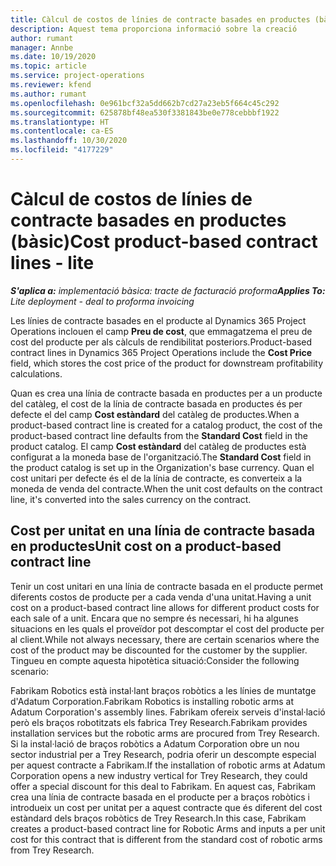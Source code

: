```yaml
---
title: Càlcul de costos de línies de contracte basades en productes (bàsic)
description: Aquest tema proporciona informació sobre la creació
author: rumant
manager: Annbe
ms.date: 10/19/2020
ms.topic: article
ms.service: project-operations
ms.reviewer: kfend
ms.author: rumant
ms.openlocfilehash: 0e961bcf32a5dd662b7cd27a23eb5f664c45c292
ms.sourcegitcommit: 625878bf48ea530f3381843be0e778cebbbf1922
ms.translationtype: HT
ms.contentlocale: ca-ES
ms.lasthandoff: 10/30/2020
ms.locfileid: "4177229"
---
```

# <a name="cost-product-based-contract-lines---lite"></a><span data-ttu-id="eaee3-103">Càlcul de costos de línies de contracte basades en productes (bàsic)</span><span class="sxs-lookup"><span data-stu-id="eaee3-103">Cost product-based contract lines - lite</span></span>

<span data-ttu-id="eaee3-104">_**S'aplica a:** implementació bàsica: tracte de facturació proforma_</span><span class="sxs-lookup"><span data-stu-id="eaee3-104">_**Applies To:** Lite deployment - deal to proforma invoicing_</span></span>


<span data-ttu-id="eaee3-105">Les línies de contracte basades en el producte al Dynamics 365 Project Operations inclouen el camp **Preu de cost**, que emmagatzema el preu de cost del producte per als càlculs de rendibilitat posteriors.</span><span class="sxs-lookup"><span data-stu-id="eaee3-105">Product-based contract lines in Dynamics 365 Project Operations include the **Cost Price** field, which stores the cost price of the product for downstream profitability calculations.</span></span>

<span data-ttu-id="eaee3-106">Quan es crea una línia de contracte basada en productes per a un producte del catàleg, el cost de la línia de contracte basada en productes és per defecte el del camp **Cost estàndard** del catàleg de productes.</span><span class="sxs-lookup"><span data-stu-id="eaee3-106">When a product-based contract line is created for a catalog product, the cost of the product-based contract line defaults from the **Standard Cost** field in the product catalog.</span></span> <span data-ttu-id="eaee3-107">El camp **Cost estàndard** del catàleg de productes està configurat a la moneda base de l'organització.</span><span class="sxs-lookup"><span data-stu-id="eaee3-107">The **Standard Cost** field in the product catalog is set up in the Organization's base currency.</span></span> <span data-ttu-id="eaee3-108">Quan el cost unitari per defecte és el de la línia de contracte, es converteix a la moneda de venda del contracte.</span><span class="sxs-lookup"><span data-stu-id="eaee3-108">When the unit cost defaults on the contract line, it's converted into the sales currency on the contract.</span></span>

## <a name="unit-cost-on-a-product-based-contract-line"></a><span data-ttu-id="eaee3-109">Cost per unitat en una línia de contracte basada en productes</span><span class="sxs-lookup"><span data-stu-id="eaee3-109">Unit cost on a product-based contract line</span></span>

<span data-ttu-id="eaee3-110">Tenir un cost unitari en una línia de contracte basada en el producte permet diferents costos de producte per a cada venda d'una unitat.</span><span class="sxs-lookup"><span data-stu-id="eaee3-110">Having a unit cost on a product-based contract line allows for different product costs for each sale of a unit.</span></span> <span data-ttu-id="eaee3-111">Encara que no sempre és necessari, hi ha algunes situacions en les quals el proveïdor pot descomptar el cost del producte per al client.</span><span class="sxs-lookup"><span data-stu-id="eaee3-111">While not always necessary, there are certain scenarios where the cost of the product may be discounted for the customer by the supplier.</span></span> <span data-ttu-id="eaee3-112">Tingueu en compte aquesta hipotètica situació:</span><span class="sxs-lookup"><span data-stu-id="eaee3-112">Consider the following scenario:</span></span>

<span data-ttu-id="eaee3-113">Fabrikam Robotics està instal·lant braços robòtics a les línies de muntatge d'Adatum Corporation.</span><span class="sxs-lookup"><span data-stu-id="eaee3-113">Fabrikam Robotics is installing robotic arms at Adatum Corporation's assembly lines.</span></span> <span data-ttu-id="eaee3-114">Fabrikam ofereix serveis d'instal·lació però els braços robotitzats els fabrica Trey Research.</span><span class="sxs-lookup"><span data-stu-id="eaee3-114">Fabrikam provides installation services but the robotic arms are procured from Trey Research.</span></span> <span data-ttu-id="eaee3-115">Si la instal·lació de braços robòtics a Adatum Corporation obre un nou sector industrial per a Trey Research, podria oferir un descompte especial per aquest contracte a Fabrikam.</span><span class="sxs-lookup"><span data-stu-id="eaee3-115">If the installation of robotic arms at Adatum Corporation opens a new industry vertical for Trey Research, they could offer a special discount for this deal to Fabrikam.</span></span> <span data-ttu-id="eaee3-116">En aquest cas, Fabrikam crea una línia de contracte basada en el producte per a braços robòtics i introdueix un cost per unitat per a aquest contracte que és diferent del cost estàndard dels braços robòtics de Trey Research.</span><span class="sxs-lookup"><span data-stu-id="eaee3-116">In this case, Fabrikam creates a product-based contract line for Robotic Arms and inputs a per unit cost for this contract that is different from the standard cost of robotic arms from Trey Research.</span></span>
